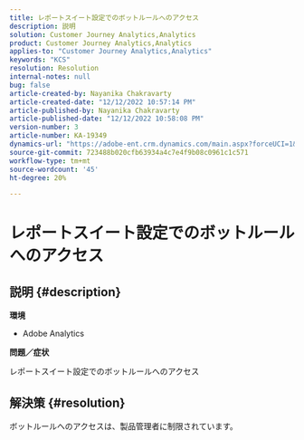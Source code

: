 ```yaml
---
title: レポートスイート設定でのボットルールへのアクセス
description: 説明
solution: Customer Journey Analytics,Analytics
product: Customer Journey Analytics,Analytics
applies-to: "Customer Journey Analytics,Analytics"
keywords: "KCS"
resolution: Resolution
internal-notes: null
bug: false
article-created-by: Nayanika Chakravarty
article-created-date: "12/12/2022 10:57:14 PM"
article-published-by: Nayanika Chakravarty
article-published-date: "12/12/2022 10:58:08 PM"
version-number: 3
article-number: KA-19349
dynamics-url: "https://adobe-ent.crm.dynamics.com/main.aspx?forceUCI=1&pagetype=entityrecord&etn=knowledgearticle&id=97b4f74e-707a-ed11-81ac-6045bd006b25"
source-git-commit: 723488b020cfb63934a4c7e4f9b08c0961c1c571
workflow-type: tm+mt
source-wordcount: '45'
ht-degree: 20%

---
```


# レポートスイート設定でのボットルールへのアクセス

## 説明 {#description}


<b>環境</b>

- Adobe Analytics

<b>問題／症状</b>

レポートスイート設定でのボットルールへのアクセス


## 解決策 {#resolution}


ボットルールへのアクセスは、製品管理者に制限されています。
